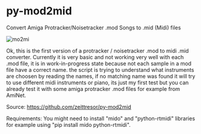 # py-mod2mid
Convert Amiga Protracker/Noisetracker .mod Songs to .mid (Midi) files

![mo2mi](https://github.com/user-attachments/assets/697d81ee-bdd7-4464-af1e-c7731d6773c2)


Ok, this is the first version of a protracker / noisetracker .mod to midi .mid converter.
Currently it is very basic and not working very well with each .mod file, it is in work-in-progress state
because not each sample in a mod file have a correct name. the script is trying to understand what instruments are choosen by reading the names,
if no matching name was found it will try to use different midi instruments or piano, its just my first test
but you can already test it with some amiga protracker .mod files for example from AmiNet.

Source: https://github.com/zeittresor/py-mod2mid

Requirements: You might need to install "mido" and "python-rtmidi" libraries for example using "pip install mido python-rtmidi".

